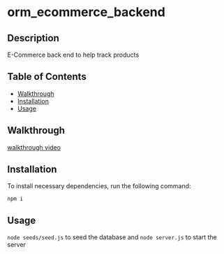 # orm_ecommerce_backend
## Description
  E-Commerce back end to help track products
  ## Table of Contents 
  * [Walkthrough](#Walkthrough)
  * [Installation](#installation)
  * [Usage](#usage)
 

  ## Walkthrough
  [walkthrough video](https://drive.google.com/file/d/1jUonz_9VNOoddmN3bRZ_k1t5i9xIXPns/view)

  ## Installation
  To install necessary dependencies, run the following command:
  ```
  npm i
  ```
  ## Usage
  `node seeds/seed.js` to seed the database and `node server.js` to start the server 

